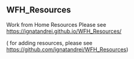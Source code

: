<!-- ---
header-includes: |
     <script src="https://code.jquery.com/jquery-3.3.1.js"></script>
     <script src="https://cdn.datatables.net/1.10.20/js/jquery.dataTables.js"></script>
--- -->
## WFH_Resources
Work from Home Resources
Please see https://ignatandrei.github.io/WFH_Resources/

( for adding resources, please see https://github.com/ignatandrei/WFH_Resources)